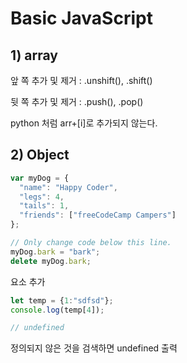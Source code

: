 # Basic JavaScript

## 1) array

앞 쪽 추가 및 제거 : .unshift(), .shift()

뒷 쪽 추가 및 제거 : .push(), .pop()

python 처럼 arr+[i]로 추가되지 않는다.

## 2) Object

```javascript
var myDog = {
  "name": "Happy Coder",
  "legs": 4,
  "tails": 1,
  "friends": ["freeCodeCamp Campers"]
};

// Only change code below this line.
myDog.bark = "bark";
delete myDog.bark;
```

요소 추가



```javascript
let temp = {1:"sdfsd"};
console.log(temp[4]);

// undefined
```

정의되지 않은 것을 검색하면 undefined 출력